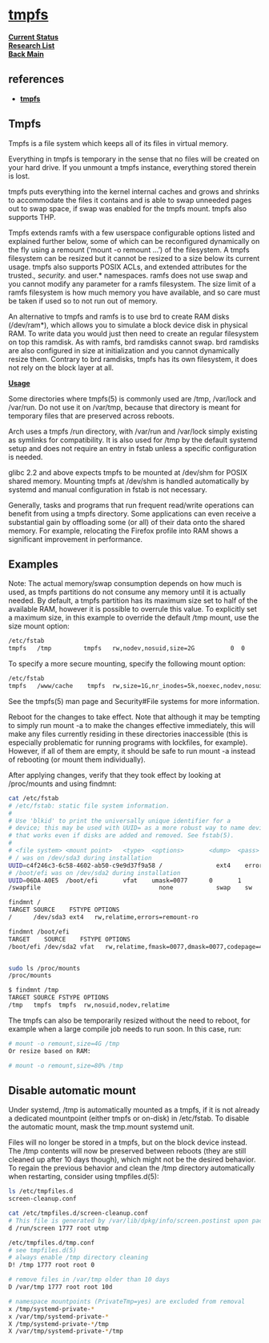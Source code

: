 # **[tmpfs](https://docs.kernel.org/filesystems/tmpfs.html)**

**[Current Status](../../../../development/status/weekly/current_status.md)**\
**[Research List](../../../research_list.md)**\
**[Back Main](../../../../README.md)**

## references

- **[tmpfs](https://wiki.archlinux.org/title/Tmpfs)**

## Tmpfs

Tmpfs is a file system which keeps all of its files in virtual memory.

Everything in tmpfs is temporary in the sense that no files will be created on your hard drive. If you unmount a tmpfs instance, everything stored therein is lost.

tmpfs puts everything into the kernel internal caches and grows and shrinks to accommodate the files it contains and is able to swap unneeded pages out to swap space, if swap was enabled for the tmpfs mount. tmpfs also supports THP.

Tmpfs extends ramfs with a few userspace configurable options listed and explained further below, some of which can be reconfigured dynamically on the fly using a remount (‘mount -o remount ...’) of the filesystem. A tmpfs filesystem can be resized but it cannot be resized to a size below its current usage. tmpfs also supports POSIX ACLs, and extended attributes for the trusted.*, security.* and user.* namespaces. ramfs does not use swap and you cannot modify any parameter for a ramfs filesystem. The size limit of a ramfs filesystem is how much memory you have available, and so care must be taken if used so to not run out of memory.

An alternative to tmpfs and ramfs is to use brd to create RAM disks (/dev/ram*), which allows you to simulate a block device disk in physical RAM. To write data you would just then need to create an regular filesystem on top this ramdisk. As with ramfs, brd ramdisks cannot swap. brd ramdisks are also configured in size at initialization and you cannot dynamically resize them. Contrary to brd ramdisks, tmpfs has its own filesystem, it does not rely on the block layer at all.

**[Usage](https://wiki.archlinux.org/title/Tmpfs)**

Some directories where tmpfs(5) is commonly used are /tmp, /var/lock and /var/run. Do not use it on /var/tmp, because that directory is meant for temporary files that are preserved across reboots.

Arch uses a tmpfs /run directory, with /var/run and /var/lock simply existing as symlinks for compatibility. It is also used for /tmp by the default systemd setup and does not require an entry in fstab unless a specific configuration is needed.

glibc 2.2 and above expects tmpfs to be mounted at /dev/shm for POSIX shared memory. Mounting tmpfs at /dev/shm is handled automatically by systemd and manual configuration in fstab is not necessary.

Generally, tasks and programs that run frequent read/write operations can benefit from using a tmpfs directory. Some applications can even receive a substantial gain by offloading some (or all) of their data onto the shared memory. For example, relocating the Firefox profile into RAM shows a significant improvement in performance.

## Examples

Note: The actual memory/swap consumption depends on how much is used, as tmpfs partitions do not consume any memory until it is actually needed.
By default, a tmpfs partition has its maximum size set to half of the available RAM, however it is possible to overrule this value. To explicitly set a maximum size, in this example to override the default /tmp mount, use the size mount option:

```bash
/etc/fstab
tmpfs   /tmp         tmpfs   rw,nodev,nosuid,size=2G          0  0
```

To specify a more secure mounting, specify the following mount option:

```bash
/etc/fstab
tmpfs   /www/cache    tmpfs  rw,size=1G,nr_inodes=5k,noexec,nodev,nosuid,uid=user,gid=group,mode=1700 0 0
```

See the tmpfs(5) man page and Security#File systems for more information.

Reboot for the changes to take effect. Note that although it may be tempting to simply run mount -a to make the changes effective immediately, this will make any files currently residing in these directories inaccessible (this is especially problematic for running programs with lockfiles, for example). However, if all of them are empty, it should be safe to run mount -a instead of rebooting (or mount them individually).

After applying changes, verify that they took effect by looking at /proc/mounts and using findmnt:

```bash
cat /etc/fstab   
# /etc/fstab: static file system information.
#
# Use 'blkid' to print the universally unique identifier for a
# device; this may be used with UUID= as a more robust way to name devices
# that works even if disks are added and removed. See fstab(5).
#
# <file system> <mount point>   <type>  <options>       <dump>  <pass>
# / was on /dev/sda3 during installation
UUID=c4f246c3-6c58-4602-ab50-c9e9d37f9a58 /               ext4    errors=remount-ro 0       1
# /boot/efi was on /dev/sda2 during installation
UUID=06DA-A0E5  /boot/efi       vfat    umask=0077      0       1
/swapfile                                 none            swap    sw              0       0

findmnt /        
TARGET SOURCE    FSTYPE OPTIONS
/      /dev/sda3 ext4   rw,relatime,errors=remount-ro

findmnt /boot/efi
TARGET    SOURCE    FSTYPE OPTIONS
/boot/efi /dev/sda2 vfat   rw,relatime,fmask=0077,dmask=0077,codepage=437,iocharset=iso8859-1,shortname=mixed,errors=remount-ro


sudo ls /proc/mounts         
/proc/mounts

$ findmnt /tmp
TARGET SOURCE FSTYPE OPTIONS
/tmp   tmpfs  tmpfs  rw,nosuid,nodev,relatime
```

The tmpfs can also be temporarily resized without the need to reboot, for example when a large compile job needs to run soon. In this case, run:

```bash
# mount -o remount,size=4G /tmp
Or resize based on RAM:

# mount -o remount,size=80% /tmp
```

## Disable automatic mount

Under systemd, /tmp is automatically mounted as a tmpfs, if it is not already a dedicated mountpoint (either tmpfs or on-disk) in /etc/fstab. To disable the automatic mount, mask the tmp.mount systemd unit.

Files will no longer be stored in a tmpfs, but on the block device instead. The /tmp contents will now be preserved between reboots (they are still cleaned up after 10 days though), which might not be the desired behavior. To regain the previous behavior and clean the /tmp directory automatically when restarting, consider using tmpfiles.d(5):

```bash
ls /etc/tmpfiles.d
screen-cleanup.conf

cat /etc/tmpfiles.d/screen-cleanup.conf
# This file is generated by /var/lib/dpkg/info/screen.postinst upon package configuration
d /run/screen 1777 root utmp

/etc/tmpfiles.d/tmp.conf
# see tmpfiles.d(5)
# always enable /tmp directory cleaning
D! /tmp 1777 root root 0

# remove files in /var/tmp older than 10 days
D /var/tmp 1777 root root 10d

# namespace mountpoints (PrivateTmp=yes) are excluded from removal
x /tmp/systemd-private-*
x /var/tmp/systemd-private-*
X /tmp/systemd-private-*/tmp
X /var/tmp/systemd-private-*/tmp
```
